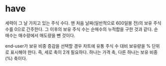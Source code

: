 # have
세력이 그 날 가지고 있는 주식 수다.
맨 처음 날짜(일반적으로 600일봉 전)의 보유 주식 수를 0으로 간주한다.
그 이후의 보유 주식 수는 순매수의 누적합을 구한 것과 같다.
순매수는 매수량에서 매도량을 뺀 것이다.

end-user가 보유 비중 증감을 선택할 경우
차트에 유통 주식 수 대비 보유량을 % 단위로 표시해야 한다.
즉, 세로 축이 2개 필요하다.
하나는 가격 축, 다른 하나는 보유 비중(%) 축이다.
